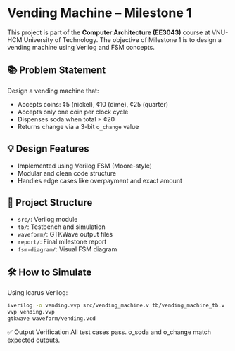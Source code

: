 # Vending Machine – Milestone 1

This project is part of the **Computer Architecture (EE3043)** course at VNU-HCM University of Technology. The objective of Milestone 1 is to design a vending machine using Verilog and FSM concepts.


## 📚 Problem Statement
Design a vending machine that:
- Accepts coins: ¢5 (nickel), ¢10 (dime), ¢25 (quarter)
- Accepts only one coin per clock cycle
- Dispenses soda when total ≥ ¢20
- Returns change via a 3-bit `o_change` value

## 💡 Design Features
- Implemented using Verilog FSM (Moore-style)
- Modular and clean code structure
- Handles edge cases like overpayment and exact amount

## 📁 Project Structure
- `src/`: Verilog module
- `tb/`: Testbench and simulation
- `waveform/`: GTKWave output files
- `report/`: Final milestone report
- `fsm-diagram/`: Visual FSM diagram

## 🛠️ How to Simulate
Using Icarus Verilog:
```bash
iverilog -o vending.vvp src/vending_machine.v tb/vending_machine_tb.v
vvp vending.vvp
gtkwave waveform/vending.vcd
```
✅ Output Verification
All test cases pass. o_soda and o_change match expected outputs.
